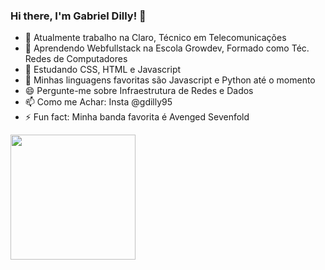 ### Hi there, I'm Gabriel Dilly! 👋

- 🔭 Atualmente trabalho na Claro, Técnico em Telecomunicações
- 🌱 Aprendendo Webfullstack na Escola Growdev, Formado como Téc. Redes de Computadores
- 💬 Estudando CSS, HTML e Javascript
- 🤔 Minhas linguagens favoritas são Javascript e Python até o momento
- 😄 Pergunte-me sobre Infraestrutura de Redes e Dados
- 📫 Como me Achar: Insta @gdilly95
- ⚡ Fun fact: Minha banda favorita é Avenged Sevenfold

<img align="left" height="200" src="https://media.giphy.com/media/ao9DUiTKH60XS/giphy.gif"/>
